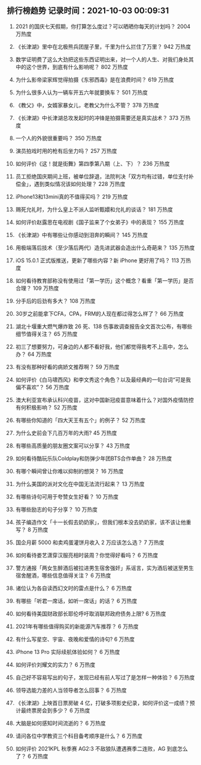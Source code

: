 
## 排行榜趋势 记录时间：2021-10-03 00:09:31
  
  1. 2021 的国庆七天假期，你打算怎么度过？可以晒晒你每天的计划吗？ 2004 万热度
    
  2. 《长津湖》里中在北极熊兵团屋子里，千里为什么拦住了万里？ 942 万热度
    
  3. 数学证明费了这么大劲把这些东西证明出来，对一个人的人生、对我们身处其中的这个世界，到底有什么影响呢？ 802 万热度
    
  4. 为什么影帝梁家辉觉得拍摄《东邪西毒》是在浪费时间？ 619 万热度
    
  5. 为什么很多人认为一辆车开五六年就要换车？ 501 万热度
    
  6. 《教父》中，女婿家暴女儿，老教父为什么不管？ 378 万热度
    
  7. 《长津湖》中长津湖总攻发起时的冲锋是拍摄需要还是真实战术？ 373 万热度
    
  8. 一个人的外貌很重要吗？ 350 万热度
    
  9. 演员拍戏时用的枪有后坐力吗？ 257 万热度
    
  10. 如何评价《这！就是街舞》第四季第八期（上、下）？ 236 万热度
    
  11. 员工拒绝国庆期间上班，被单位辞退，法院判决「双方均有过错，单位支付补偿金」，遇到类似情况该如何处理？ 228 万热度
    
  12. iPhone13和13mini真的不值得买吗？ 219 万热度
    
  13. 赐死允礼时，为什么皇上不派人监听甄嬛和允礼的谈话？ 181 万热度
    
  14. 如何评价赵露思在电视剧《国子监来了个女弟子》中的表现？ 155 万热度
    
  15. 《长津湖》中有哪些让你感动到泪奔的瞬间？ 145 万热度
    
  16. 用极端落后技术（至少落后两代）造先进武器会造出什么奇葩来？ 135 万热度
    
  17. iOS 15.0.1 正式版推送，更新了哪些内容？新 iPhone 更好用了吗？ 113 万热度
    
  18. 如何看待教育部称没有使用过「第一学历」这个概念？看重「第一学历」是否合理？ 109 万热度
    
  19. 分手后的后劲有多大？ 108 万热度
    
  20. 30岁之前能拿下CFA，CPA，FRM的人现在都过得怎么样了？ 66 万热度
    
  21. 湖北十堰重大燃气爆炸致 26 死、138 伤事故调查报告全文首次公布，有哪些细节值得关注？ 65 万热度
    
  22. 初三了想要努力，可身边的人都不看好我，他们都觉得我考不上高中，怎么办？ 64 万热度
    
  23. 有没有那种好看的病娇文推荐啊？ 59 万热度
    
  24. 如何评价《白马啸西风》和李文秀这个角色？以及最经典的一句台词“可是我偏不喜欢”？ 56 万热度
    
  25. 澳大利亚宣布承认科兴疫苗，这对中国新冠疫苗意味着什么？对国外疫情防控有何积极影响？ 52 万热度
    
  26. 有哪些你知道的「四大天王有五个」的例子？ 52 万热度
    
  27. 为什么史前会下几百万年的大雨? 45 万热度
    
  28. 有哪些高质量的朋友圈文案可以分享？ 43 万热度
    
  29. 如何看待酷玩乐队Coldplay和防弹少年团BTS合作单曲？ 28 万热度
    
  30. 有哪个瞬间曾让你难以抑制的想哭？ 16 万热度
    
  31. 为什么美国的派对文化在中国无法流行起来？ 13 万热度
    
  32. 有哪些诗句可用于夸赞女生好看？ 10 万热度
    
  33. 有哪些励志的句子分享？ 10 万热度
    
  34. 孩子编造作文「十一长假去奶奶家」，但我们根本没去奶奶家，该不该让他重写？ 8 万热度
    
  35. 国企月薪  5000 和卖鸡蛋灌饼月收入 2 万应该怎么选？ 7 万热度
    
  36. 如何看待娄艺潇穿汉服亮相时装周？你觉得好看吗？ 6 万热度
    
  37. 警方通报「两女生醉酒后被拉进男生宿舍强奸」系谣言，实为酒后被送至男生宿舍醒酒，哪些信息值得关注？ 6 万热度
    
  38. 诸位认为各自读西幻文时的雷点是什么？ 6 万热度
    
  39. 有哪些「听君一席话，如听一席话」的话？ 6 万热度
    
  40. 如何看待美国财政部长耶伦呼吁取消联邦政府债务上限? 6 万热度
    
  41. 2021年有哪些值得购买的新能源汽车推荐？ 6 万热度
    
  42. 有什么写星空、宇宙、夜晚和爱情的诗句? 6 万热度
    
  43. iPhone 13 Pro 实际续航体验如何？ 6 万热度
    
  44. 如何评价刘耀文的实力？ 6 万热度
    
  45. 自己好不容易写出的句子，发现已经有前人写过了是怎样一种体验？ 6 万热度
    
  46. 领导选能力差的人当领导者怎么回事？ 6 万热度
    
  47. 《长津湖》上映首日票房破 4 亿，打破多项影史纪录，如何评价这一成绩？预计最终票房会到多少？ 6 万热度
    
  48. 大脑是如何感知时间流逝的？ 6 万热度
    
  49. 请问各位中学教资三个科目备考顺序是什么？ 6 万热度
    
  50. 如何评价 2021KPL 秋季赛 AG2:3 不敌狼队遭遇赛季二连败，AG 到底怎么了？ 6 万热度
    